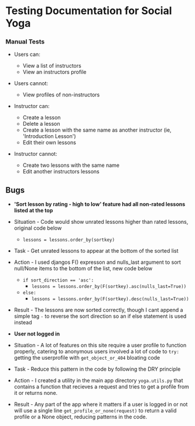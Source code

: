 # Testing Documentation for Social Yoga

### Manual Tests

- Users can:
    - View a list of instructors
    - View an instructors profile

- Users cannot:
    - View profiles of non-instructors

- Instructor can:
    - Create a lesson
    - Delete a lesson
    - Create a lesson with the same name as another instructor (ie, 'Introduction Lesson')
    - Edit their own lessons

- Instructor cannot:
    - Create two lessons with the same name
    - Edit another instructors lessons

 

 ## Bugs

- **'Sort lesson by rating - high to low' feature had all non-rated lessons listed at the top**
- Situation - Code would show unrated lessons higher than rated lessons, original code below
    - `lessons = lessons.order_by(sortkey)`

- Task - Get unrated lessons to appear at the bottom of the sorted list

- Action - I used djangos F() expresson and nulls_last argument to sort null/None items to the bottom of the list, new code below
    - `if sort_direction == 'asc':`
        - `lessons = lessons.order_by(F(sortkey).asc(nulls_last=True))`
    - `else:`
        - `lessons = lessons.order_by(F(sortkey).desc(nulls_last=True))`

- Result - The lessons are now sorted correctly, though I cant append a simple tag `-` to reverse the sort direction so an if else statement is used instead

- **User not logged in**
- Situation - A lot of features on this site require a user profile to function properly, catering to anonymous users involved a lot of code to `try:` getting the userprofile with `get_object_or_404` bloating code

- Task - Reduce this pattern in the code by following the DRY principle

- Action - I created a utility in the main app directory `yoga.utils.py` that contains a function that recieves a request and tries to get a profile from it or returns none.

- Result - Any part of the app where it matters if a user is logged in or not will use a single line `get_profile_or_none(request)` to return a valid profile or a None object, reducing patterns in the code.

